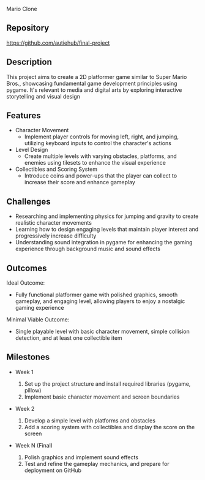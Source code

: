 Mario Clone

## Repository
https://github.com/autiehub/final-project

## Description
This project aims to create a 2D platformer game similar to Super Mario Bros., showcasing fundamental game development principles using pygame. It's relevant to media and digital arts by exploring interactive storytelling and visual design

## Features
- Character Movement
	- Implement player controls for moving left, right, and jumping, utilizing keyboard inputs to control the character's actions
- Level Design
	- Create multiple levels with varying obstacles, platforms, and enemies using tilesets to enhance the visual experience
- Collectibles and Scoring System 
	- Introduce coins and power-ups that the player can collect to increase their score and enhance gameplay

## Challenges
- Researching and implementing physics for jumping and gravity to create realistic character movements
- Learning how to design engaging levels that maintain player interest and progressively increase difficulty
- Understanding sound integration in pygame for enhancing the gaming experience through background music and sound effects

## Outcomes
Ideal Outcome:
- Fully functional platformer game with polished graphics, smooth gameplay, and engaging level, allowing players to enjoy a nostalgic gaming experience

Minimal Viable Outcome:
- Single playable level with basic character movement, simple collision detection, and at least one collectible item

## Milestones

- Week 1
  1. Set up the project structure and install required libraries (pygame, pillow)
  2. Implement basic character movement and screen boundaries

- Week 2
  1. Develop a simple level with platforms and obstacles
  2. Add a scoring system with collectibles and display the score on the screen

- Week N (Final)
  1. Polish graphics and implement sound effects
  2. Test and refine the gameplay mechanics, and prepare for deployment on GitHub
